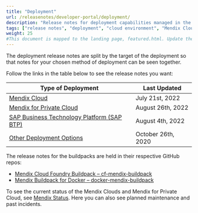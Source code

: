 ```yaml
---
title: "Deployment"
url: /releasenotes/developer-portal/deployment/
description: "Release notes for deployment capabilities managed in the Mendix Developer Portal"
tags: ["release notes", "deployment", "cloud environment", "Mendix Cloud", "SAP", "SAP BTP", "IBM", "on-premises", "free app", "Business Technology Platform"]
weight: 25
#This document is mapped to the landing page, featured.html. Update the link there if renaming or moving the doc file.
---
```


The deployment release notes are split by the target of the deployment so that notes for your chosen method of deployment can be seen together.

Follow the links in the table below to see the release notes you want:

| Type of Deployment | Last Updated |
| --- | --- |
| [Mendix Cloud](/releasenotes/developer-portal/mendix-cloud/) | July 21st, 2022 |
| [Mendix for Private Cloud](/releasenotes/developer-portal/mendix-for-private-cloud/) | August 26th, 2022 |
| [SAP Business Technology Platform (SAP BTP)](/releasenotes/developer-portal/sap-cloud-platform/) | August 4th, 2022 |
| [Other Deployment Options](/releasenotes/developer-portal/on-premises/) | October 26th, 2020 |

The release notes for the buildpacks are held in their respective GitHub repos:

* [Mendix Cloud Foundry Buildpack – cf-mendix-buildpack](https://github.com/mendix/cf-mendix-buildpack/releases)
* [Mendix Buildpack for Docker – docker-mendix-buildpack](https://github.com/mendix/docker-mendix-buildpack/releases)

To see the current status of the Mendix Clouds and Mendix for Private Cloud, see [Mendix Status](https://status.mendix.com/). Here you can also see planned maintenance and past incidents.
